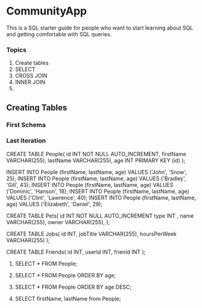 # CommunityApp

This is a SQL starter guide for people who want to start learning about SQL and getting comfortable with SQL queries.

### Topics

1. Create tables
2. SELECT
3. CROSS JOIN
4. INNER JOIN
5. 


## Creating Tables



### First Schema



### Last Iteration

CREATE TABLE People(
  id INT NOT NULL AUTO_INCREMENT,
  firstName VARCHAR(255),
  lastName VARCHAR(255),
  age INT
  PRIMARY KEY (id)
);

INSERT INTO People (firstName, lastName, age) VALUES ('John', 'Snow', 25);
INSERT INTO People (firstName, lastName, age) VALUES ('Bradley', 'Gill', 43);
INSERT INTO People (firstName, lastName, age) VALUES ('Dominic', 'Hanson', 18);
INSERT INTO People (firstName, lastName, age) VALUES ('Clint', 'Lawrence', 40);
INSERT INTO People (firstName, lastName, age) VALUES ('Elizabeth', 'Daniel', 29);

CREATE TABLE Pets(
  id INT NOT NULL AUTO_INCREMENT
  type INT ,
  name VARCHAR(255),
  owner VARCHAR(255),
);

CREATE TABLE Jobs(
  id INT,
  jobTitle VARCHAR(255),
  hoursPerWeek VARCHAR(255)
);

CREATE TABLE Friends(
  id INT,
  userId INT,
  frienId INT
);


1. SELECT * FROM People;

2. SELECT * FROM People ORDER BY age;

3. SELECT * FROM People ORDER BY age DESC;



2. SELECT firstName, lastName from People;

